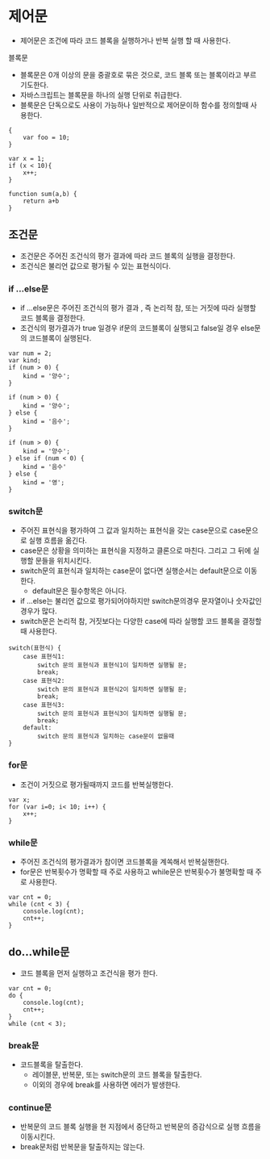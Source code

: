 # 제어문 

- 제어문은 조건에 따라 코드 블록을 실행하거나 반복 실행 할 때 사용한다.

블록문 
- 블록문은 0개 이상의 문을 중괄호로 묶은 것으로, 코드 블록 또는 블록이라고 부르기도한다. 
- 자바스크립트는 블록문을 하나의 실행 단위로 취급한다. 
- 블룩문은 단독으로도 사용이 가능하나 일반적으로 제어문이하 함수를 정의할때 사용한다. 

```
{
    var foo = 10;
}

var x = 1;
if (x < 10){
    x++;
}

function sum(a,b) {
    return a+b
}
```

## 조건문 
- 조건문은 주어진 조건식의 평가 결과에 따라 코드 블록의 실행을 결정한다. 
- 조건식은 불리언 값으로 평가될 수 있는 표현식이다. 


### if ...else문
- if ...else문은 주어진 조건식의 평가 결과 , 즉 논리적 참, 또는 거짓에 따라 실행할 코드 블록을 결정한다. 
- 조건식의 평가결과가 true 일경우 if문의 코드블록이 실행되고 false일 경우 else문의 코드블록이 실행된다. 
```
var num = 2;
var kind; 
if (num > 0) {
    kind = '양수';
}

if (num > 0) {
    kind = '양수';
} else {
    kind = '음수';
}

if (num > 0) {
    kind = '양수';
} else if (num < 0) {
    kind = '음수'
} else {
    kind = '영';
}
```

### switch문
- 주어진 표현식을 평가하여 그 값과 일치하는 표현식을 갖는 case문으로 case문으로 실행 흐름을 옮긴다. 
- case문은 상황을 의미하는 표현식을 지정하고 클론으로 마친다. 그리고 그 뒤에 실행할 문들을 위치시킨다. 
- switch문의 표현식과 일치하는 case문이 없다면 실행순서는 default문으로 이동한다. 
    - default문은 필수항목은 아니다. 
- if ...else는 불리언 값으로 평가되어야하지만 switch문의경우 문자열이나 숫자값인 경우가 많다. 
- switch문은 논리적 참, 거짓보다는 다양한 case에 따라 실행할 코드 블록을 결정할 때 사용한다. 
```
switch(표현식) {
    case 표현식1:
        switch 문의 표현식과 표현식1이 일치하면 실행될 문;
        break;
    case 표현식2:
        switch 문의 표현식과 표현식2이 일치하면 실행될 문;
        break;
    case 표현식3:
        switch 문의 표현식과 표현식3이 일치하면 실행될 문;
        break;
    default:
        switch 문의 표현식과 일치하는 case문이 없을때
}
```

### for문 
- 조건이 거짓으로 평가될때까지 코드를 반복실행한다. 
```
var x; 
for (var i=0; i< 10; i++) {
    x++;
}
```

### while문
- 주어진 조건식의 평가결과가 참이면 코드블록을 계쏙해서 반복실핸한다. 
- for문은 반복횟수가 명확할 때 주로 사용하고 while문은 반복횟수가 불명확할 때 주로 사용한다. 
```
var cnt = 0;
while (cnt < 3) {
    console.log(cnt);
    cnt++;
}
```

## do...while문
- 코드 블록을 먼저 실행하고 조건식을 평가 한다. 
```
var cnt = 0;
do {
    console.log(cnt);
    cnt++;
}
while (cnt < 3);
```

### break문
- 코드블록을 탈출한다. 
    - 레이블문, 반복문, 또는 switch문의 코드 블록을 탈출한다. 
    - 이외의 경우에 break를 사용하면 에러가 발생한다. 

### continue문
- 반복문의 코드 블록 실행을 현 지점에서 중단하고 반복문의 증감식으로 실행 흐름을 이동시킨다. 
- break문처럼  반복문을 탈출하지는 않는다. 